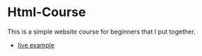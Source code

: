 # Html-Course
 This is a simple website course for beginners that I put together.

* [live example](https://jiwanjotsoni.github.io/Html-Course/)


